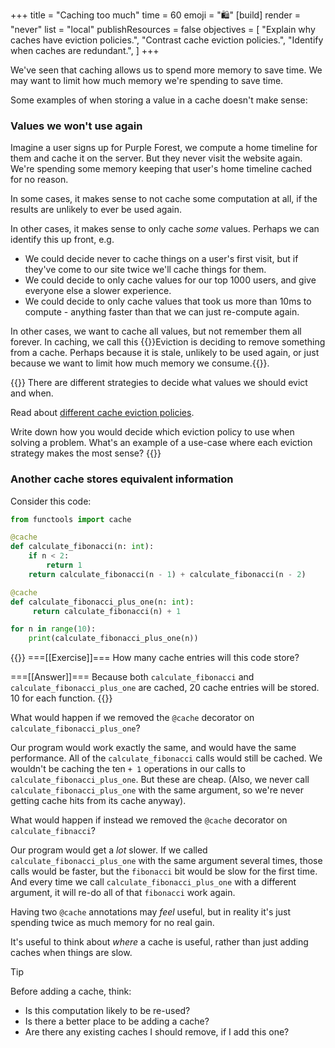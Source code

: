 +++
title = "Caching too much"
time = 60
emoji = "🛍️"
[build]
  render = "never"
  list = "local"
  publishResources = false
objectives = [
    "Explain why caches have eviction policies.",
    "Contrast cache eviction policies.",
    "Identify when caches are redundant.",
]
+++

We've seen that caching allows us to spend more memory to save time. We may want to limit how much memory we're spending to save time.

Some examples of when storing a value in a cache doesn't make sense:

### Values we won't use again

Imagine a user signs up for Purple Forest, we compute a home timeline for them and cache it on the server. But they never visit the website again. We're spending some memory keeping that user's home timeline cached for no reason.

In some cases, it makes sense to not cache some computation at all, if the results are unlikely to ever be used again.

In other cases, it makes sense to only cache _some_ values. Perhaps we can identify this up front, e.g.
* We could decide never to cache things on a user's first visit, but if they've come to our site twice we'll cache things for them.
* We could decide to only cache values for our top 1000 users, and give everyone else a slower experience.
* We could decide to only cache values that took us more than 10ms to compute - anything faster than that we can just re-compute again.

In other cases, we want to cache all values, but not remember them all forever. In caching, we call this {{<tooltip text="eviction" title="Cache Eviction">}}Eviction is deciding to remove something from a cache. Perhaps because it is stale, unlikely to be used again, or just because we want to limit how much memory we consume.{{</tooltip>}}.

{{<note type="Reading">}}
There are different strategies to decide what values we should evict and when.

Read about [different cache eviction policies](https://www.geeksforgeeks.org/cache-eviction-policies-system-design/).

Write down how you would decide which eviction policy to use when solving a problem. What's an example of a use-case where each eviction strategy makes the most sense?
{{</note>}}

### Another cache stores equivalent information

Consider this code:
```python
from functools import cache

@cache
def calculate_fibonacci(n: int):
    if n < 2:
        return 1
    return calculate_fibonacci(n - 1) + calculate_fibonacci(n - 2)

@cache
def calculate_fibonacci_plus_one(n: int):
     return calculate_fibonacci(n) + 1

for n in range(10):
    print(calculate_fibonacci_plus_one(n))
```

{{<tabs>}}
===[[Exercise]]===
How many cache entries will this code store?

===[[Answer]]===
Because both `calculate_fibonacci` and `calculate_fibonacci_plus_one` are cached, 20 cache entries will be stored. 10 for each function.
{{</tabs>}}

What would happen if we removed the `@cache` decorator on `calculate_fibonacci_plus_one`?

Our program would work exactly the same, and would have the same performance. All of the `calculate_fibonacci` calls would still be cached. We wouldn't be caching the ten `+ 1` operations in our calls to `calculate_fibonacci_plus_one`. But these are cheap. (Also, we never call `calculate_fibonacci_plus_one` with the same argument, so we're never getting cache hits from its cache anyway).

What would happen if instead we removed the `@cache` decorator on `calculate_fibnacci`?

Our program would get a _lot_ slower. If we called `calculate_fibonacci_plus_one` with the same argument several times, those calls would be faster, but the `fibonacci` bit would be slow for the first time. And every time we call `calculate_fibonacci_plus_one` with a different argument, it will re-do all of that `fibonacci` work again.

Having two `@cache` annotations may _feel_ useful, but in reality it's just spending twice as much memory for no real gain.

It's useful to think about _where_ a cache is useful, rather than just adding caches when things are slow.

> [!TIP]
>
> Before adding a cache, think:
> * Is this computation likely to be re-used?
> * Is there a better place to be adding a cache?
> * Are there any existing caches I should remove, if I add this one?
